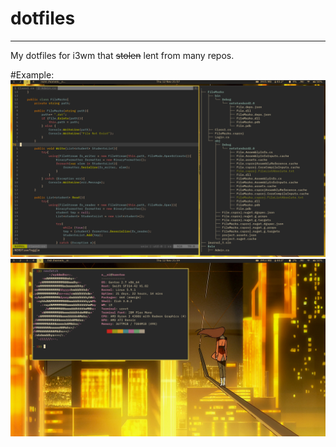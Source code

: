 # dotfiles

---

My dotfiles for i3wm that ~~stolen~~ lent from many repos.

#Example:
![My i3wm gentoo workflow #1](https://raw.githubusercontent.com/wellwineo/dotfiles/main/pic1.png)
![My i3wm gentoo workflow #2](https://raw.githubusercontent.com/wellwineo/dotfiles/main/pic2.png)

